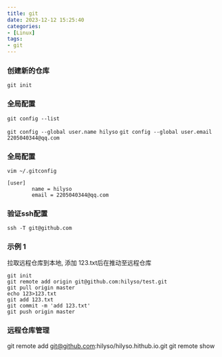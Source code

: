 ```yaml
---
title: git
date: 2023-12-12 15:25:40
categories: 
- [Linux]
tags: 
- git
---
```



### 创建新的仓库

``` git init ```


### 全局配置

``` git config --list ```

``` git config --global user.name hilyso ```
``` git config --global user.email 2205040344@qq.com ```

### 全局配置

``` shell
vim ~/.gitconfig

[user]
        name = hilyso
        email = 2205040344@qq.com
```

### 验证ssh配置

``` ssh -T git@github.com ```

### 示例 1

拉取远程仓库到本地, 添加 123.txt后在推动至远程仓库

``` shell
git init 
git remote add origin git@github.com:hilyso/test.git
git pull origin master
echo 123>123.txt
git add 123.txt
git commit -m 'add 123.txt'
git push origin master
```



### 远程仓库管理

git remote add git@github.com:hilyso/hilyso.hithub.io.git
git remote show 